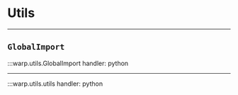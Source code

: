 # Utils

---

## `GlobalImport`

:::warp.utils.GlobalImport
    handler: python

---

:::warp.utils.utils
    handler: python